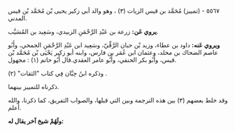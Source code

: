 ٥٥٦٧ - (تمييز) مُحَمَّد بن قيس الزيات (٣) ، وهو والد أبي زكير يحيى بْن مُحَمَّد بْن قيس المدني.

**يروي عَن:** زرعة بن عَبْدِ الرَّحْمَنِ الزبيدي، وسَعِيد بن المُسَيَّب.

**ويروي عَنه:** داود بن عطاء، وزيد بْن حبان الرَّقِّيّ، وسَعِيد ابن عَبْدِ الرَّحْمَنِ الجمحي، وأَبُو عاصم الضحاك بن مخلد، وعثمان ابن عُمَر بن فارس، وابنه أبو زكير يَحْيَى بْن مُحَمَّد بْن قيس، وأَبُو بكر الحنفي، وأَبُو عامر العقدي.قال أَبُو حاتم (١) : مجهول.

وذكره ابنُ حِبَّان فِي كتاب "الثقات" (٢) .

ذكرناه للتمييز بينهما.

وقد خلط بعضهم (٣) بين هذه الترجمة وبين التي قبلها، والصواب التفريق، كما ذكرنا، والله أعلم.

**ولَهُمْ شيخ آخر يقال له:**